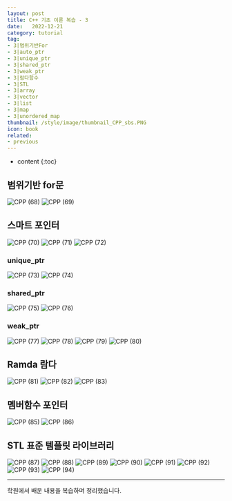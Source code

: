 ```yaml
---
layout: post
title: C++ 기초 이론 복습 - 3
date:   2022-12-21
category: tutorial
tag:
- 3|범위기반For
- 3|auto_ptr
- 3|unique_ptr
- 3|shared_ptr
- 3|weak_ptr
- 3|람다함수
- 3|STL
- 3|array
- 3|vector
- 3|list
- 3|map
- 3|unordered_map
thumbnail: /style/image/thumbnail_CPP_sbs.PNG
icon: book
related:
- previous
---
```



* content
{:toc}

## 범위기반 for문

![CPP (68)](https://user-images.githubusercontent.com/116151781/235934364-3bb4f014-1519-4724-969a-11ad2bf3db8d.JPG)
![CPP (69)](https://user-images.githubusercontent.com/116151781/235934413-25672f78-ce06-4453-b228-5d8632e49d89.JPG)


## 스마트 포인터

![CPP (70)](https://user-images.githubusercontent.com/116151781/235934659-5fb89bbf-f337-47bf-b5ac-704a9e910e82.JPG)
![CPP (71)](https://user-images.githubusercontent.com/116151781/235934701-20940cb0-dbb2-4b14-868f-4cf7b42ab2d2.JPG)
![CPP (72)](https://user-images.githubusercontent.com/116151781/235934721-8a9dfcd4-3648-4218-b58f-9248206f9b4d.JPG)

### unique_ptr

![CPP (73)](https://user-images.githubusercontent.com/116151781/235934755-437b9259-45e1-4c37-8d38-4a88b81701a0.JPG)
![CPP (74)](https://user-images.githubusercontent.com/116151781/235934776-1a2934cc-9891-4350-a7b8-ad2a32b46bf8.JPG)

### shared_ptr

![CPP (75)](https://user-images.githubusercontent.com/116151781/235934825-1c52dc3e-5513-463c-8de7-2ae9e3da1755.JPG)
![CPP (76)](https://user-images.githubusercontent.com/116151781/235934855-8e0a7d1c-9184-4a35-8951-7637737cdcc9.JPG)

### weak_ptr

![CPP (77)](https://user-images.githubusercontent.com/116151781/235934890-7b10a281-5b90-42c1-85f0-a13898201996.JPG)
![CPP (78)](https://user-images.githubusercontent.com/116151781/235934925-fcb8b63a-e00d-472e-ae42-4afffb3d0cb3.JPG)
![CPP (79)](https://user-images.githubusercontent.com/116151781/235934968-ecc64775-3d22-4353-a801-33698bf1134a.JPG)
![CPP (80)](https://user-images.githubusercontent.com/116151781/235935031-96c38390-2285-45e9-ae50-14be3dfce872.JPG)


## Ramda 람다

![CPP (81)](https://user-images.githubusercontent.com/116151781/235935132-b5b5f99f-2a41-4a58-b1e3-76cde91719d6.JPG)
![CPP (82)](https://user-images.githubusercontent.com/116151781/235935168-07fa6946-8982-4424-8ee3-9a2ac6fffda3.JPG)
![CPP (83)](https://user-images.githubusercontent.com/116151781/235935195-f7f70631-6601-4a2e-9909-d8c433946a6e.JPG)


## 멤버함수 포인터

![CPP (85)](https://user-images.githubusercontent.com/116151781/235935307-ab91b383-60cd-421b-8f96-05bcead3ebe6.JPG)
![CPP (86)](https://user-images.githubusercontent.com/116151781/235935340-87ea2c1a-782d-4bdc-bd1a-a0fe20ab730a.JPG)


## STL 표준 템플릿 라이브러리

![CPP (87)](https://user-images.githubusercontent.com/116151781/235935375-24611439-1b37-45cc-b2d3-de6b87b43c14.JPG)
![CPP (88)](https://user-images.githubusercontent.com/116151781/235935535-534191ee-beac-4688-b8de-b81afab19c20.JPG)
![CPP (89)](https://user-images.githubusercontent.com/116151781/235935584-8006e9c0-e58b-4e87-9ef3-7435232f7337.JPG)
![CPP (90)](https://user-images.githubusercontent.com/116151781/235935635-5a6e96e5-6aca-4784-b88c-f85dea1f3edf.JPG)
![CPP (91)](https://user-images.githubusercontent.com/116151781/235935658-d31dc139-ea4c-49a8-b879-52d4662c40b1.JPG)
![CPP (92)](https://user-images.githubusercontent.com/116151781/235935687-69a60c77-837b-4bf8-8618-fdfa7f310a00.JPG)
![CPP (93)](https://user-images.githubusercontent.com/116151781/235935712-cb46deb7-52f2-47f3-b7a7-d418d8587e0f.JPG)
![CPP (94)](https://user-images.githubusercontent.com/116151781/235935755-5b8bb0d1-b380-4330-a9a5-37bb9f708a85.JPG)  
  
***
학원에서 배운 내용을 복습하며 정리했습니다.
